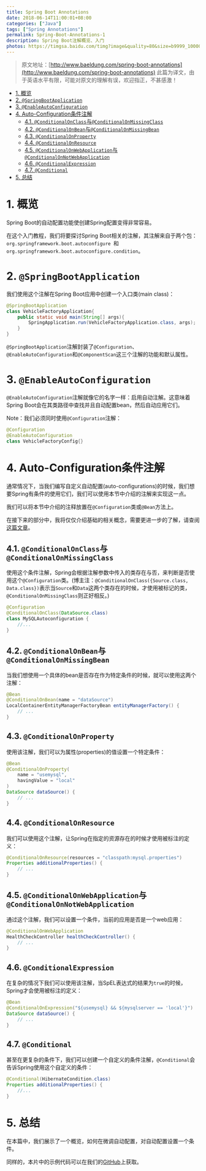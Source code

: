```yaml
---
title: Spring Boot Annotations
date: 2018-06-14T11:00:01+08:00
categories: ["Java"]
tags: ["Spring Annotations"]
permalink: Spring-Boot-Annotations-1
description: Spring Boot注解概览、入门
photos: https://timgsa.baidu.com/timg?image&quality=80&size=b9999_10000&sec=1528780019766&di=68e5f2f2eef5b87bf5b5d54455fe994f&imgtype=jpg&src=http%3A%2F%2Fimg1.imgtn.bdimg.com%2Fit%2Fu%3D2161947716%2C2940818680%26fm%3D214%26gp%3D0.jpg
---
```

> 原文地址：[http://www.baeldung.com/spring-boot-annotations](http://www.baeldung.com/spring-boot-annotations)
> 此篇为译文，由于英语水平有限，可能对原文的理解有误，欢迎指正，不甚感激！
<!-- TOC -->

- [1. 概览](#1-%E6%A6%82%E8%A7%88)
- [2. `@SpringBootApplication`](#2-springbootapplication)
- [3. `@EnableAutoConfiguration`](#3-enableautoconfiguration)
- [4. Auto-Configuration条件注解](#4-auto-configuration%E6%9D%A1%E4%BB%B6%E6%B3%A8%E8%A7%A3)
    - [4.1. `@ConditionalOnClass`与`@ConditionalOnMissingClass`](#41-conditionalonclass%E4%B8%8Econditionalonmissingclass)
    - [4.2. `@ConditionalOnBean`与`@ConditionalOnMissingBean`](#42-conditionalonbean%E4%B8%8Econditionalonmissingbean)
    - [4.3. `@ConditionalOnProperty`](#43-conditionalonproperty)
    - [4.4. `@ConditionalOnResource`](#44-conditionalonresource)
    - [4.5. `@ConditionalOnWebApplication`与`@ConditionalOnNotWebApplication`](#45-conditionalonwebapplication%E4%B8%8Econditionalonnotwebapplication)
    - [4.6. `@ConditionalExpression`](#46-conditionalexpression)
    - [4.7. `@Conditional`](#47-conditional)
- [5. 总结](#5-%E6%80%BB%E7%BB%93)

<!-- /TOC -->

# 1. 概览
Spring Boot的自动配置功能使创建Spring配置变得非常容易。

在这个入门教程，我们将要探讨Spring Boot相关的注解，其注解来自于两个包：`org.springframework.boot.autoconfigure `和`org.springframework.boot.autoconfigure.condition`。
<!--more-->
# 2. `@SpringBootApplication`
我们使用这个注解在Spring Boot应用中创建一个入口类(main class)：
```Java
@SpringBootApplication
class VehicleFactoryApplication{
    public static void main(String[] args){
        SpringApplication.run(VehicleFactoryApplication.class, args);
    }
}
```

`@SpringBootApplication`注解封装了`@Configuration`、`@EnableAutoConfiguration`和`@ComponentScan`这三个注解的功能和默认属性。

# 3. `@EnableAutoConfiguration`
`@EnableAutoConfiguration`注解就像它的名字一样：启用自动注解。这意味着Spring Boot会在其类路径中查找并且自动配置bean，然后自动应用它们。

Note：我们必须同时使用`@Configuration`注解：
```Java
@Configuration
@EnableAutoConfiguration
class VehicleFactoryConfig{}
```

# 4. Auto-Configuration条件注解
通常情况下，当我们编写自定义自动配置(auto-configurations)的时候，我们想要Spring有条件的使用它们，我们可以使用本节中介绍的注解来实现这一点。

我们可以将本节中介绍的注释放置在`@Configuration`类或`@Bean`方法上。

在接下来的部分中，我将仅仅介绍基础的相关概念，需要更进一步的了解，请查阅[这篇文章](http://www.baeldung.com/spring-boot-custom-auto-configuration)。

## 4.1. `@ConditionalOnClass`与`@ConditionalOnMissingClass`
使用这个条件注解，Spring会根据注解参数中传入的类存在与否，来判断是否使用这个`@Configuration`类。(博主注：`@ConditionalOnClass({Source.class, Data.class})`表示当`Source`和`Data`这两个类存在的时候，才使用被标记的类，`@ConditionalOnMissingClass`则正好相反。)
```Java
@Configuration
@ConditionalOnClass(DataSource.class)
class MySQLAutoconfiguration {
    //...
}
```

## 4.2. `@ConditionalOnBean`与`@ConditionalOnMissingBean`
当我们想使用一个具体的bean是否存在作为特定条件的时候，就可以使用这两个注解：
```Java
@Bean
@ConditionalOnBean(name = "dataSource")
LocalContainerEntityManagerFactoryBean entityManagerFactory() {
    // ...
}
```

## 4.3. `@ConditionalOnProperty`
使用该注解，我们可以为属性(properties)的值设置一个特定条件：
```Java
@Bean
@ConditionalOnProperty(
    name = "usemysql", 
    havingValue = "local"
)
DataSource dataSource() {
    // ...
}
```

## 4.4. `@ConditionalOnResource`
我们可以使用这个注解，让Spring在指定的资源存在的时候才使用被标注的定义：
```Java
@ConditionalOnResource(resources = "classpath:mysql.properties")
Properties additionalProperties() {
    // ...
}
```

## 4.5. `@ConditionalOnWebApplication`与`@ConditionalOnNotWebApplication`
通过这个注解，我们可以设置一个条件，当前的应用是否是一个web应用：
```Java
@ConditionalOnWebApplication
HealthCheckController healthCheckController() {
    // ...
}
```

## 4.6. `@ConditionalExpression`
在复杂的情况下我们可以使用该注解，当SpEL表达式的结果为`true`的时候，Spring才会使用被标注的定义：
```Java
@Bean
@ConditionalOnExpression("${usemysql} && ${mysqlserver == 'local'}")
DataSource dataSource() {
    // ...
}
```

## 4.7. `@Conditional`
甚至在更复杂的条件下，我们可以创建一个自定义的条件注解，`@Conditional`会告诉Spring使用这个自定义的条件：
```Java
@Conditional(HibernateCondition.class)
Properties additionalProperties() {
    //...
}
```

# 5. 总结
在本篇中，我们展示了一个概览，如何在微调自动配置，对自动配置设置一个条件。

同样的，本片中的示例代码可以在我们的[GitHub](https://github.com/eugenp/tutorials/tree/master/spring-mvc-java)上获取。
